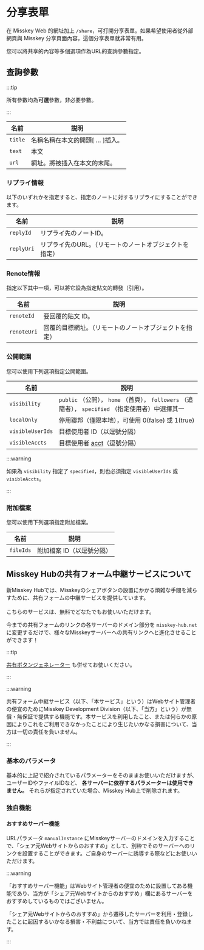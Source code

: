 # 分享表單

在 Misskey Web 的網址加上 `/share`，可打開分享表單。如果希望使用者從外部網頁與 Misskey 分享頁面內容，這個分享表單就非常有用。

您可以將共享的內容等多個選項作為URL的查詢參數指定。

## 查詢參數

:::tip

所有參數均為**可選**參數，非必要參數。

:::

| 名前      | 説明                                                                     |
| ------- | ---------------------------------------------------------------------- |
| `title` | 名稱名稱在本文的開頭[ … ]插入。 |
| `text`  | 本文                                                                     |
| `url`   | 網址。將被插入在本文的末尾。                                                         |

### リプライ情報

以下のいずれかを指定すると、指定のノートに対するリプライにすることができます。

| 名前         | 説明                            |
| ---------- | ----------------------------- |
| `replyId`  | リプライ先のノートID。                  |
| `replyUri` | リプライ先のURL。（リモートのノートオブジェクトを指定） |

### Renote情報

指定以下其中一項，可以將它設為指定貼文的轉發（引用）。

| 名前          | 説明                          |
| ----------- | --------------------------- |
| `renoteId`  | 要回覆的貼文 ID。                  |
| `renoteUri` | 回覆的目標網址。（リモートのノートオブジェクトを指定） |

### 公開範圍

您可以使用下列選項指定公開範圍。

| 名前               | 説明                                                                      |
| ---------------- | ----------------------------------------------------------------------- |
| `visibility`     | `public` （公開）， `home` （首頁）， `followers` （追隨者）， `specified` （指定使用者）中選擇其一 |
| `localOnly`      | 停用聯邦（僅限本地），可使用 0(false) 或 1(true) |
| `visibleUserIds` | 目標使用者 ID（以逗號分隔）                                                         |
| `visibleAccts`   | 目標使用者 [acct](../resources/glossary/#acct)（逗號分隔）                         |

:::warning

如果為 `visibility` 指定了 `specified`，則也必須指定 `visibleUserIds` 或 `visibleAccts`。

:::

### 附加檔案

您可以使用下列選項指定附加檔案。

| 名前        | 説明             |
| --------- | -------------- |
| `fileIds` | 附加檔案 ID（以逗號分隔） |

## Misskey Hubの共有フォーム中継サービスについて

<a name="hub-share-disclaimer" id="hub-share-disclaimer"></a>

新Misskey Hubでは、Misskeyのシェアボタンの設置にかかる煩雑な手間を減らすために、共有フォームの中継サービスを提供しています。\
\
こちらのサービスは、無料でどなたでもお使いいただけます。

今までの共有フォームのリンクの各サーバーのドメイン部分を `misskey-hub.net` に変更するだけで、様々なMisskeyサーバーへの共有リンクへと進化させることができます！

:::tip

[共有ボタンジェネレーター](/tools/share-link-generator/) も併せてお使いください。

:::

:::warning

共有フォーム中継サービス（以下、「本サービス」という）はWebサイト管理者の便宜のためにMisskey Development Division（以下、「当方」という）が無償・無保証で提供する機能です。本サービスを利用したこと、または何らかの原因によりこれをご利用できなかったことにより生じたいかなる損害について、当方は一切の責任を負いません。

:::

### 基本のパラメータ

基本的に上記で紹介されているパラメーターをそのままお使いいただけますが、ユーザーIDやファイルIDなど、 **各サーバーに依存するパラメーターは使用できません。** それらが指定されていた場合、Misskey Hub上で削除されます。

### 独自機能

#### おすすめサーバー機能

URLパラメータ `manualInstance` にMisskeyサーバーのドメインを入力することで、「シェア元Webサイトからのおすすめ」として、別枠でそのサーバーへのリンクを設置することができます。ご自身のサーバーに誘導する際などにお使いいただけます。

:::warning

「おすすめサーバー機能」はWebサイト管理者の便宜のために設置してある機能であり、当方が「シェア元Webサイトからのおすすめ」欄にあるサーバーをおすすめしているものではございません。

「シェア元Webサイトからのおすすめ」から遷移したサーバーを利用・登録したことに起因するいかなる損害・不利益について、当方では責任を負いかねます。

:::
